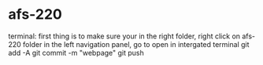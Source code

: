 # afs-220

terminal: first thing is to make sure your in the right folder, right click on afs-220 folder in the left navigation panel, go to open in intergated terminal
git add -A
git commit -m "webpage"
git push

